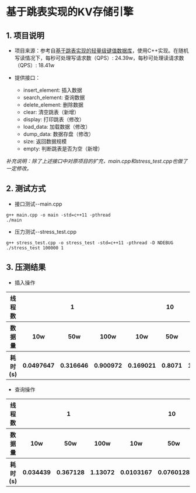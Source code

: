 # 基于跳表实现的KV存储引擎

## 1. 项目说明

+ 项目来源：参考自[基于跳表实现的轻量级键值数据库](https://github.com/youngyangyang04/Skiplist-CPP)，使用C++实现。在随机写读情况下，每秒可处理写请求数（QPS）: 24.39w，每秒可处理读请求数（QPS）: 18.41w

+ 提供接口：
    + insert\_element: 插入数据
    + search\_element: 查询数据
    + delete\_element: 删除数据
    + clear: 清空跳表（新增）
    + display: 打印跳表（修改）
    + load\_data: 加载数据（修改）
    + dump\_data: 数据存盘（修改）
    + size: 返回数据规模
    + empty: 判断跳表是否为空（新增）
         
*补充说明：除了上述接口中对原项目的扩充，main.cpp和stress\_test.cpp也做了一定修改。*

## 2. 测试方式

+ 接口测试--main.cpp

```shell
g++ main.cpp -o main -std=c++11 -pthread
./main
```

+ 压力测试--stress\_test.cpp

```shell
g++ stress_test.cpp -o stress_test -std=c++11 -pthread -D NDEBUG
./stress_test 100000 1
```

## 3. 压测结果

+ 插入操作

<table>
<tr>
<th>线程数</th><th style="text-align:center" colspan="3">1</th><th style="text-align:center" colspan="3">10</th>
</tr>
<tr>
<th>数据量</th><th style="text-align:center">10w</th><th style="text-align:center">50w</th><th style="text-align:center">100w</th><th style="text-align:center">10w</th><th style="text-align:center">50w</th><th style="text-align:center">100w</th>
</tr>
<tr>
<th>耗时(s)</th><th>0.0497647</th><th>0.316646</th><th>0.900972</th><th>0.169021</th><th>0.8071</th><th>1.89245</th>
</tr>
</table>

+ 查询操作

<table>
<tr>
<th>线程数</th><th style="text-align:center" colspan="3">1</th><th style="text-align:center" colspan="3">10</th>
</tr>
<tr>
<th>数据量</th><th style="text-align:center">10w</th><th style="text-align:center">50w</th><th style="text-align:center">100w</th><th style="text-align:center">10w</th><th style="text-align:center">50w</th><th style="text-align:center">100w</th>
</tr>
<tr>
<th>耗时(s)</th><th>0.034439</th><th>0.367128</th><th>1.13072</th><th>0.0103167</th><th>0.0760128</th><th>0.205313</th>
</tr>
</table>
